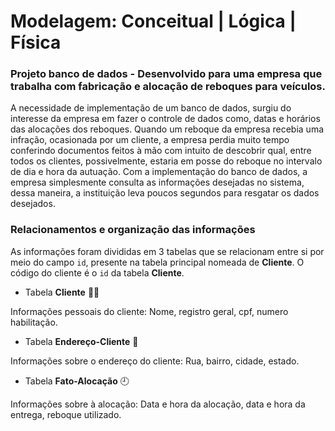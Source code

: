 # Modelagem: Conceitual | Lógica | Física

### Projeto banco de dados - Desenvolvido para uma empresa que trabalha com fabricação e alocação de reboques para veículos.
<p> A necessidade de implementação de um banco de dados, surgiu do interesse da empresa
em fazer o controle de dados como, datas e horários das alocações dos reboques. 
Quando um reboque da empresa recebia uma infração, ocasionada por um
cliente, a empresa perdia muito tempo conferindo documentos feitos à mão com intuito de descobrir qual, entre todos os clientes, possivelmente, estaria em posse do reboque no intervalo de dia e hora da autuação. Com a implementação do banco de dados, a empresa simplesmente consulta as informações desejadas no sistema, dessa maneira, a instituição leva poucos segundos para resgatar os dados desejados.
</p>

### Relacionamentos e organização das informações
As informações foram divididas em 3 tabelas que se relacionam entre si por meio do campo `id`, presente na tabela principal nomeada de **Cliente**. O código do cliente é o `id` da tabela **Cliente**.

+ Tabela **Cliente** 🙎‍♂️

Informações pessoais do cliente: Nome, registro geral, cpf, numero habilitação.

+ Tabela **Endereço-Cliente** 🏡

Informações sobre o endereço do cliente: Rua, bairro, cidade, estado.

+ Tabela **Fato-Alocação** 🕘

Informações sobre à alocação: Data e hora da alocação, data e hora da entrega, reboque utilizado.


